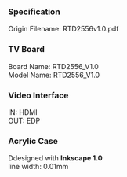 ### Specification
Origin Filename: RTD2556v1.0.pdf

### TV Board
Board Name: RTD2556_V1.0  
Model Name: RTD2556_V1.0

### Video Interface
IN: HDMI  
OUT: EDP

### Acrylic Case
Ddesigned with **Inkscape 1.0**  
line width: 0.01mm
